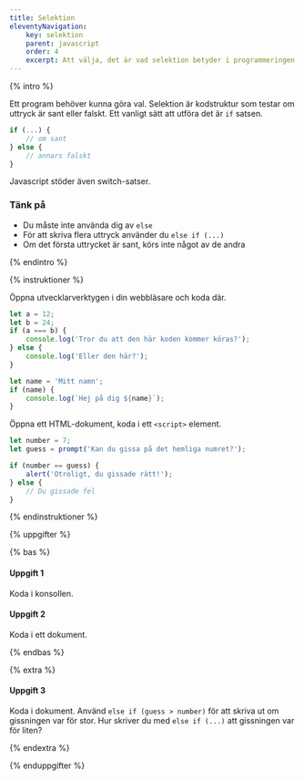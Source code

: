 ```yaml
---
title: Selektion
eleventyNavigation:
    key: selektion
    parent: javascript
    order: 4
    excerpt: Att välja, det är vad selektion betyder i programmeringen.
---
```


{% intro %}

Ett program behöver kunna göra val. Selektion är kodstruktur som testar om
uttryck är sant eller falskt.
Ett vanligt sätt att utföra det är `if` satsen.

```javascript
if (...) {
    // om sant
} else {
    // annars falskt
}
```

Javascript stöder även switch-satser.

### Tänk på

-   Du måste inte använda dig av `else`
-   För att skriva flera uttryck använder du `else if (...)`
-   Om det första uttrycket är sant, körs inte något av de andra

{% endintro %}

{% instruktioner %}

Öppna utvecklarverktygen i din webbläsare och koda där.

```javascript
let a = 12;
let b = 24;
if (a === b) {
    console.log('Tror du att den här koden kommer köras?');
} else {
    console.log('Eller den här?');
}

let name = 'Mitt namn';
if (name) {
    console.log(`Hej på dig ${name}`);
}
```

Öppna ett HTML-dokument, koda i ett `<script>` element.

```javascript
let number = 7;
let guess = prompt('Kan du gissa på det hemliga numret?');

if (number == guess) {
    alert('Otroligt, du gissade rätt!');
} else {
    // Du gissade fel
}
```

{% endinstruktioner %}

{% uppgifter %}

{% bas %}

#### Uppgift 1

Koda i konsollen.

#### Uppgift 2

Koda i ett dokument.

{% endbas %}

{% extra %}

#### Uppgift 3

Koda i dokument.
Använd `else if (guess > number)` för att skriva
ut om gissningen var för stor. Hur skriver du med `else if (...)`
att gissningen var för liten?

{% endextra %}

{% enduppgifter %}
